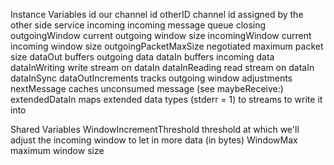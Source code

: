 Instance Variables
	id	<SmallInteger> our channel id
	otherID	<SmallInteger> channel id assigned by the other side
	service	<SSH2CHANNELService> 
	incoming	<SharedQueue of: SSH2ChannelActionMessage> incoming message queue
	closing	<Boolean> 
	outgoingWindow	<SmallInteger> current outgoing window size
	incomingWindow	<SmallInteger> current incoming window size
	outgoingPacketMaxSize	<SmallInteger> negotiated maximum packet size
	dataOut	<ElasticBuffer> buffers outgoing data
	dataIn	<ElasticBuffer> buffers incoming data
	dataInWriting	<BufferWriteStream> write stream on dataIn
	dataInReading	<SSH2DataReadStream> read stream on dataIn
	dataInSync	<Semaphore> 
	dataOutIncrements	<SharedQueue of: SmallInteger> tracks outgoing window adjustments
	nextMessage	<SSH2ChannelActionMessage> caches unconsumed message (see maybeReceive:)
	extendedDataIn	<Array of: WriteStream> maps extended data types (stderr = 1) to streams to write it into

Shared Variables
	WindowIncrementThreshold	<SmallInteger> threshold at which we'll adjust the incoming window to let in more data (in bytes)
	WindowMax	<SmallInteger> maximum window size


